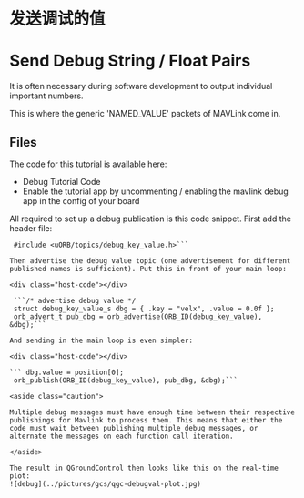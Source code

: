 # 发送调试的值

# Send Debug String / Float Pairs

It is often necessary during software development to output individual important numbers.

This is where the generic 'NAMED_VALUE' packets of MAVLink come in.

## Files

The code for this tutorial is available here:

- Debug Tutorial Code
- Enable the tutorial app by uncommenting / enabling the mavlink debug app in the config of your board

All required to set up a debug publication is this code snippet. First add the header file:

<div class="host-code"></div>

   ``` #include <uORB/uORB.h>
    #include <uORB/topics/debug_key_value.h>```

Then advertise the debug value topic (one advertisement for different published names is sufficient). Put this in front of your main loop:

<div class="host-code"></div>

    ```/* advertise debug value */
    struct debug_key_value_s dbg = { .key = "velx", .value = 0.0f };
    orb_advert_t pub_dbg = orb_advertise(ORB_ID(debug_key_value), &dbg);```

And sending in the main loop is even simpler:

<div class="host-code"></div>

   ``` dbg.value = position[0];
    orb_publish(ORB_ID(debug_key_value), pub_dbg, &dbg);```

<aside class="caution">

Multiple debug messages must have enough time between their respective publishings for Mavlink to process them. This means that either the code must wait between publishing multiple debug messages, or alternate the messages on each function call iteration.

</aside>

The result in QGroundControl then looks like this on the real-time plot:
![debug](../pictures/gcs/qgc-debugval-plot.jpg)